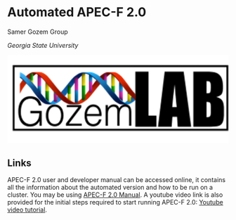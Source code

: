 # Automated APEC-F 2.0


Samer Gozem Group 

*Georgia State University*

![This is an alt text.](gozemlab.png "This is a sample image.")

## Links
APEC-F 2.0 user and developer  manual can be accessed online, it contains all the information about the automated version and how to be run on a cluster.
You may be using [APEC-F 2.0 Manual](http://gozemlab.com/APEC-F-2.0-Manual.pdf).
A youtube video link is also provided for the initial steps required to start running APEC-F 2.0: [Youtube video tutorial](https://www.youtube.com/watch?v=QKPV2fbTPbQ).
